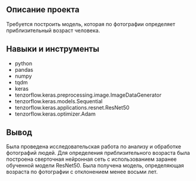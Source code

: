 ## Описание проекта
Требуется построить модель, которая по фотографии определяет приблизительный возраст человека.
## Навыки и инструменты
- python
- pandas
- numpy
- tqdm
- keras
- tenzorflow.keras.preprocessing.image.ImageDataGenerator
- tenzorflow.keras.models.Sequential
- tenzorflow.keras.applications.resnet.ResNet50
- tenzorflow.keras.optimizer.Adam
## Вывод
Была проведена исследовательская работа по анализу и обработке фотографий людей. Для определения приблизительного возраста была построена сверточная нейронная сеть с использованием заранее обученной модели ResNet50. Была получена модель, определяющая возраста по фотографии с отклонением менее восьми лет.
